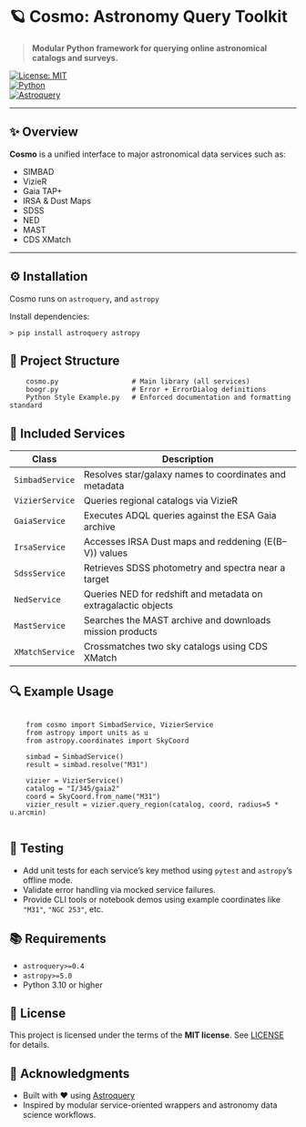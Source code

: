 # 🪐 Cosmo: Astronomy Query Toolkit

> **Modular Python framework for querying online astronomical catalogs and surveys.**

[![License: MIT](https://img.shields.io/badge/License-MIT-blue.svg)](LICENSE)  
[![Python](https://img.shields.io/badge/Python-3.10+-blue.svg)](https://www.python.org/)  
[![Astroquery](https://img.shields.io/badge/Astroquery-✔︎-purple.svg)](https://astroquery.readthedocs.io/)

---

## ✨ Overview

**Cosmo** is a unified interface to major astronomical data services such as:

- SIMBAD
- VizieR
- Gaia TAP+
- IRSA & Dust Maps
- SDSS
- NED
- MAST
- CDS XMatch


---

## ⚙️ Installation

Cosmo runs on `astroquery`, and `astropy`

Install dependencies:

```
> pip install astroquery astropy
```



## 🧱 Project Structure

```
    cosmo.py                  # Main library (all services)
    boogr.py                  # Error + ErrorDialog definitions
    Python Style Example.py   # Enforced documentation and formatting standard
```



## 🧩 Included Services

| Class              | Description                                                   |
|-------------------|---------------------------------------------------------------|
| `SimbadService`    | Resolves star/galaxy names to coordinates and metadata        |
| `VizierService`    | Queries regional catalogs via VizieR                          |
| `GaiaService`      | Executes ADQL queries against the ESA Gaia archive            |
| `IrsaService`      | Accesses IRSA Dust maps and reddening (E(B–V)) values         |
| `SdssService`      | Retrieves SDSS photometry and spectra near a target           |
| `NedService`       | Queries NED for redshift and metadata on extragalactic objects|
| `MastService`      | Searches the MAST archive and downloads mission products      |
| `XMatchService`    | Crossmatches two sky catalogs using CDS XMatch                |





## 🔍 Example Usage

```

    from cosmo import SimbadService, VizierService
    from astropy import units as u
    from astropy.coordinates import SkyCoord
    
    simbad = SimbadService()
    result = simbad.resolve("M31")
    
    vizier = VizierService()
    catalog = "I/345/gaia2"
    coord = SkyCoord.from_name("M31")
    vizier_result = vizier.query_region(catalog, coord, radius=5 * u.arcmin)
    
```



## 🧪 Testing

- Add unit tests for each service’s key method using `pytest` and `astropy`’s offline mode.
- Validate error handling via mocked service failures.
- Provide CLI tools or notebook demos using example coordinates like `"M31"`, `"NGC 253"`, etc.



## 📚 Requirements

- `astroquery>=0.4`
- `astropy>=5.0`
- Python 3.10 or higher



## 📜 License

This project is licensed under the terms of the **MIT license**. See [LICENSE](https://github.com/is-leeroy-jenkins/Cosmo/blob/master/LICENSE.txt) for details.



## 🙌 Acknowledgments

- Built with ❤️ using [Astroquery](https://astroquery.readthedocs.io/)
- Inspired by modular service-oriented wrappers and astronomy data science workflows.